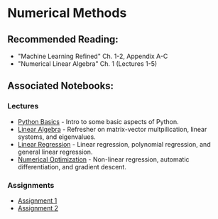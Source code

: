 # Numerical Methods

## Recommended Reading:

- "Machine Learning Refined" Ch. 1-2, Appendix A-C
- "Numerical Linear Algebra" Ch. 1 (Lectures 1-5)

## Associated Notebooks:

### Lectures
- [Python Basics](Topic1-Python_Basics.ipynb) - Intro to some basic aspects of Python.
- [Linear Algebra](Topic2-Linear_Algebra.ipynb) - Refresher on matrix-vector multpilication, linear systems, and eigenvalues.
- [Linear Regression](Topic3-Linear_Regression.ipynb) - Linear regression, polynomial regression, and general linear regression.
- [Numerical Optimization](Topic4-Numerical_Optimization.ipynb) - Non-linear regression, automatic differentiation, and gradient descent.

### Assignments
- [Assignment 1](Assignment1.ipynb)
- [Assignment 2](Assignment2.ipynb)
